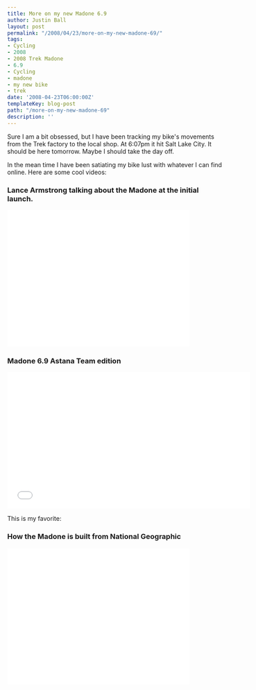 ```yaml
---
title: More on my new Madone 6.9
author: Justin Ball
layout: post
permalink: "/2008/04/23/more-on-my-new-madone-69/"
tags:
- Cycling
- 2008
- 2008 Trek Madone
- 6.9
- Cycling
- madone
- my new bike
- trek
date: '2008-04-23T06:00:00Z'
templateKey: blog-post
path: "/more-on-my-new-madone-69"
description: ''
---
```


Sure I am a bit obsessed, but I have been tracking my bike's movements from the Trek factory to the local shop.
At 6:07pm it hit Salt Lake City. It should be here tomorrow. Maybe I should take the day off.

In the mean time I have been satiating my bike lust with whatever I can find online. Here are some cool videos:

<h3>Lance Armstrong talking about the Madone at the initial launch.</h3>
<iframe width="420" height="315" src="//www.youtube.com/embed/ulB3EI-pluk" frameborder="0" allowFullScreen></iframe>

<h3>Madone 6.9 Astana Team edition</h3>
<iframe width="560" height="315" src="//www.youtube.com/embed/eFGolAT2l6c" frameborder="0" allowFullScreen></iframe>

This is my favorite:

<h3>How the Madone is built from National Geographic</h3>
<iframe width="420" height="315" src="//www.youtube.com/embed/2nVbmcnsXXs" frameborder="0" allowFullScreen></iframe>
